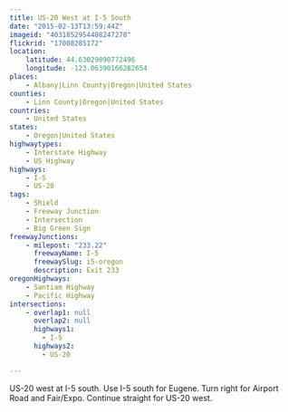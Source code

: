 ```yaml
---
title: US-20 West at I-5 South
date: "2015-02-13T13:59:44Z"
imageid: "4031852954408247278"
flickrid: "17008285172"
location:
    latitude: 44.63029090772496
    longitude: -123.06390166282654
places:
    - Albany|Linn County|Oregon|United States
counties:
    - Linn County|Oregon|United States
countries:
    - United States
states:
    - Oregon|United States
highwaytypes:
    - Interstate Highway
    - US Highway
highways:
    - I-5
    - US-20
tags:
    - Shield
    - Freeway Junction
    - Intersection
    - Big Green Sign
freewayJunctions:
    - milepost: "233.22"
      freewayName: I-5
      freewaySlug: i5-oregon
      description: Exit 233
oregonHighways:
    - Santiam Highway
    - Pacific Highway
intersections:
    - overlap1: null
      overlap2: null
      highways1:
        - I-5
      highways2:
        - US-20

---
```

US-20 west at I-5 south.  Use I-5 south for Eugene.  Turn right for Airport Road and Fair/Expo.  Continue straight for US-20 west.